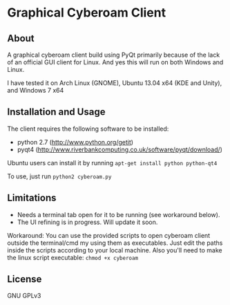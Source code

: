 Graphical Cyberoam Client
========================

About
------
A graphical cyberoam client build using PyQt primarily because of the lack of an official GUI client for Linux.
And yes this will run on both Windows and Linux.

I have tested it on Arch Linux (GNOME), Ubuntu 13.04 x64 (KDE and Unity), and Windows 7 x64

Installation and Usage
----------------------
The client requires the following software to be installed:
* python 2.7 (http://www.python.org/getit)
* pyqt4 (http://www.riverbankcomputing.co.uk/software/pyqt/download/)

Ubuntu users can install it by running `apt-get install python python-qt4`

To use, just run `python2 cyberoam.py`

Limitations
-----------
* Needs a terminal tab open for it to be running (see workaround below).
* The UI refining is in progress. Will update it soon.

Workaround:
You can use the provided scripts to open cyberoam client outside the terminal/cmd my using them as executables.
Just edit the paths inside the scripts according to your local machine.
Also you'll need to make the linux script executable: `chmod +x cyberoam`


License
-------
GNU GPLv3

